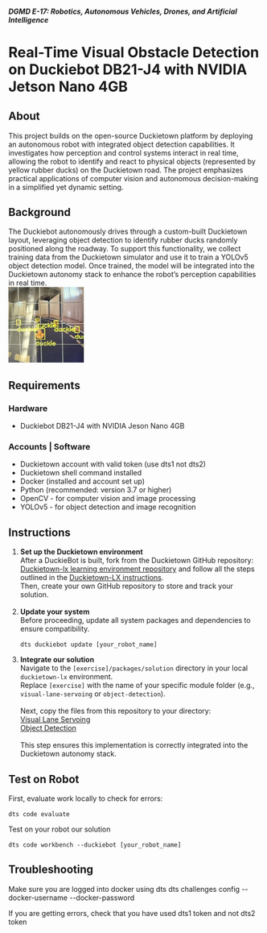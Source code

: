 ##### **DGMD E-17: Robotics, Autonomous Vehicles, Drones, and Artificial Intelligence**
# Real-Time Visual Obstacle Detection on Duckiebot DB21-J4 with NVIDIA Jetson Nano 4GB


## About
This project builds on the open-source Duckietown platform by deploying an autonomous robot with integrated object detection capabilities. It investigates how perception and control systems interact in real time, allowing the robot to identify and react to physical objects (represented by yellow rubber ducks) on the Duckietown road. The project emphasizes practical applications of computer vision and autonomous decision-making in a simplified yet dynamic setting.

## Background
The Duckiebot autonomously drives through a custom-built Duckietown layout, leveraging object detection to identify rubber ducks randomly positioned along the roadway. To support this functionality, we collect training data from the Duckietown simulator and use it to train a YOLOv5 object detection model. Once trained, the model will be integrated into the Duckietown autonomy stack to enhance the robot’s perception capabilities in real time.<br>
<img src="assets/duckiebot.jpg" alt="Duckiebot on track" width="150" height="150"/>

## Requirements
### Hardware ###
<ul>
  <li>Duckiebot DB21-J4 with NVIDIA Jeson Nano 4GB</li>  
</ul>

### Accounts | Software ###
<ul><li>Duckietown account with valid token (use dts1 not dts2)</li>
  <li>Duckietown shell command installed</li>
<li>Docker (installed and account set up)</li>
<li>Python (recommended: version 3.7 or higher)</li>
  <li>OpenCV - for computer vision and image processing</li>
  <li>YOLOv5 - for object detection and image recognition</li>
</ul>


## Instructions

<ol>
  <li>
    <strong>Set up the Duckietown environment</strong><br>
    After a DuckieBot is built, fork from the Duckietown GitHub repository: <a href="https://github.com/duckietown/duckietown-lx">Duckietown-lx learning environment repository</a> and follow all the steps outlined in the 
    <a href="https://github.com/duckietown/duckietown-lx/blob/mooc2022/README.md">Duckietown-LX instructions</a>.<br>
    Then, create your own GitHub repository to store and track your solution.
  </li><br>
  
  <li>
    <strong>Update your system</strong><br>
    Before proceeding, update all system packages and dependencies to ensure compatibility.<br>
    <pre><code>dts duckiebot update [your_robot_name]</code></pre>
  </li>
  
  <li>
    <strong>Integrate our solution</strong><br>
    Navigate to the <code>[exercise]/packages/solution</code> directory in your local <code>duckietown-lx</code> environment.<br>
    Replace <code>[exercise]</code> with the name of your specific module folder (e.g., <code>visual-lane-servoing</code> or <code>object-detection</code>).<br><br>
    Next, copy the files from this repository to your directory:<br>
    <a href="https://github.com/mimichen123/dgmd-e17/visual-lane-servoing">Visual Lane Servoing</a><br>
    <a href="https://github.com/mimichen123/dgmd-e17/object-detection">Object Detection</a><br><br>
    This step ensures this implementation is correctly integrated into the Duckietown autonomy stack.
  </li>
</ol>

## Test on Robot

First, evaluate work locally to check for errors:
```
dts code evaluate
```
Test on your robot our solution
```
dts code workbench --duckiebot [your_robot_name]
```

## Troubleshooting
Make sure you are logged into docker using dts
dts challenges config --docker-username <USERNAME> --docker-password <PASSWORD>

If you are getting errors, check that you have used dts1 token and not dts2 token
